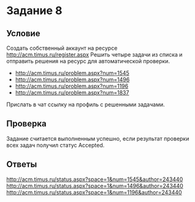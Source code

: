 # Задание 8
## Условие
Создать собственный аккаунт на ресурсе http://acm.timus.ru/register.aspx
Решить четыре задачи из списка и отправить решения на ресурс для
автоматической проверки.
- http://acm.timus.ru/problem.aspx?num=1545
- http://acm.timus.ru/problem.aspx?num=1496
- http://acm.timus.ru/problem.aspx?num=1196
- http://acm.timus.ru/problem.aspx?num=1837

Прислать в чат ссылку на профиль с решенными задачами.

## Проверка
Задание считается выполненным успешно, если результат проверки всех
задач получил статус Accepted.

## Ответы
http://acm.timus.ru/status.aspx?space=1&num=1545&author=243440
http://acm.timus.ru/status.aspx?space=1&num=1496&author=243440
http://acm.timus.ru/status.aspx?space=1&num=1196&author=243440
